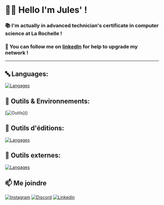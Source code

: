 # 👨‍💻 Hello I'm Jules' !
### 📚 I'm actually in advanced technician's certificate in computer science at La Rochelle !
### 🧷 You can follow me on [linkedIn](https://www.linkedin.com/in/jules-suire-ba1a18291/) for help to upgrade my network !

-----------------------------------------------------------------------------------------------------------------
## 🔤 Languages:
[![Langages](https://skillicons.dev/icons?i=js,html,css,bootstrap,cs,java,flutter,py,tailwind,php,mysql,dart)]()

## 🚀 Outils & Environnements:
[![Outils](https://skillicons.dev/icons?i=wordpress,docker,ubuntu,debian,linux,windows,bash,figma,)]()
## 📝 Outils d'éditions:
[![Langages](https://skillicons.dev/icons?i=vscode,pycharm,phpstorm,idea,sublime,md,notion)]()
## 📍 Outils externes:
[![Langages](https://skillicons.dev/icons?i=unreal,blender,github,gmail,linkedin,discord,bots)]()

## 📫 Me joindre

[![Instagram](https://skillicons.dev/icons?i=instagram)](https://www.instagram.com/julesuire/)
[![Discord](https://skillicons.dev/icons?i=discord)](https://discord.gg/H6942CWPuU)
[![Linkedin](https://skillicons.dev/icons?i=linkedin)](https://fr.linkedin.com/in/jules-suire-ba1a18291)

